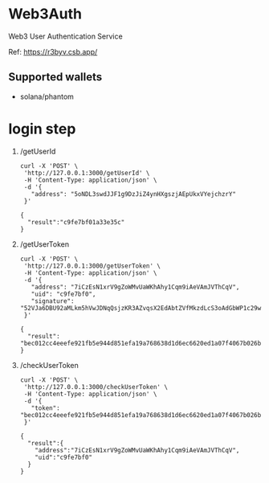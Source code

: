 # Web3Auth

Web3 User Authentication Service

Ref: https://r3byv.csb.app/

## Supported wallets

- solana/phantom

# login step

1. /getUserId
   ```
   curl -X 'POST' \
    'http://127.0.0.1:3000/getUserId' \
    -H 'Content-Type: application/json' \
    -d '{
      "address": "5oNDL3swdJJF1g9DzJiZ4ynHXgszjAEpUkxVYejchzrY"
    }'

   {
     "result":"c9fe7bf01a33e35c"
   }
   ```
2. /getUserToken
   ```
   curl -X 'POST' \
    'http://127.0.0.1:3000/getUserToken' \
    -H 'Content-Type: application/json' \
    -d '{
      "address": "7iCzEsN1xrV9gZoWMvUaWKhAhy1Cqm9iAeVAmJVThCqV",
      "uid": "c9fe7bf0",
      "signature": "52VJa6DBU92aMLkm5hVwJDNqQsjzKR3AZvqsX2EdAbtZVfMkzdLcS3oAdGbWP1c29wxYuPZkUNoNm6Eg9Mc7yGJD"
    }'

   {
     "result": "bec012cc4eeefe921fb5e944d851efa19a768638d1d6ec6620ed1a07f4067b026b773f616226fb3822618292597c27b6d6bcf8e0c7d542f5e8e288aec067c448"
   }
   ```
3. /checkUserToken
   ```
   curl -X 'POST' \
    'http://127.0.0.1:3000/checkUserToken' \
    -H 'Content-Type: application/json' \
    -d '{
      "token": "bec012cc4eeefe921fb5e944d851efa19a768638d1d6ec6620ed1a07f4067b026b773f616226fb3822618292597c27b6d6bcf8e0c7d542f5e8e288aec067c448"
    }'

   {
     "result":{
       "address":"7iCzEsN1xrV9gZoWMvUaWKhAhy1Cqm9iAeVAmJVThCqV",
       "uid":"c9fe7bf0"
     }
   }
   ```
